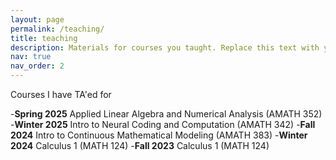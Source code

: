 ```yaml
---
layout: page
permalink: /teaching/
title: teaching
description: Materials for courses you taught. Replace this text with your description.
nav: true
nav_order: 2
---
```

Courses I have TA'ed for 

-**Spring 2025** Applied Linear Algebra and Numerical Analysis (AMATH 352)
-**Winter 2025** Intro to Neural Coding and Computation (AMATH 342)
-**Fall 2024** Intro to Continuous Mathematical Modeling (AMATH 383)
-**Winter 2024** Calculus 1 (MATH 124)
-**Fall 2023** Calculus 1 (MATH 124)



